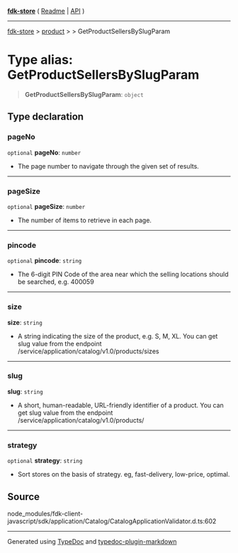 [**fdk-store**](../../../README.md) ( [Readme](../../../README.md) \| [API](../../../API.md) )

---

[fdk-store](../../../API.md) > [product](../../README.md) > [<internal>](../README.md) > GetProductSellersBySlugParam

# Type alias: GetProductSellersBySlugParam

> **GetProductSellersBySlugParam**: `object`

## Type declaration

### pageNo

`optional` **pageNo**: `number`

- The page number to navigate through the given
  set of results.

---

### pageSize

`optional` **pageSize**: `number`

- The number of items to retrieve in each page.

---

### pincode

`optional` **pincode**: `string`

- The 6-digit PIN Code of the area near which
  the selling locations should be searched, e.g. 400059

---

### size

**size**: `string`

- A string indicating the size of the product, e.g.
  S, M, XL. You can get slug value from the endpoint
  /service/application/catalog/v1.0/products/sizes

---

### slug

**slug**: `string`

- A short, human-readable, URL-friendly identifier of
  a product. You can get slug value from the endpoint
  /service/application/catalog/v1.0/products/

---

### strategy

`optional` **strategy**: `string`

- Sort stores on the basis of strategy. eg,
  fast-delivery, low-price, optimal.

## Source

node_modules/fdk-client-javascript/sdk/application/Catalog/CatalogApplicationValidator.d.ts:602

---

Generated using [TypeDoc](https://typedoc.org/) and [typedoc-plugin-markdown](https://www.npmjs.com/package/typedoc-plugin-markdown)
